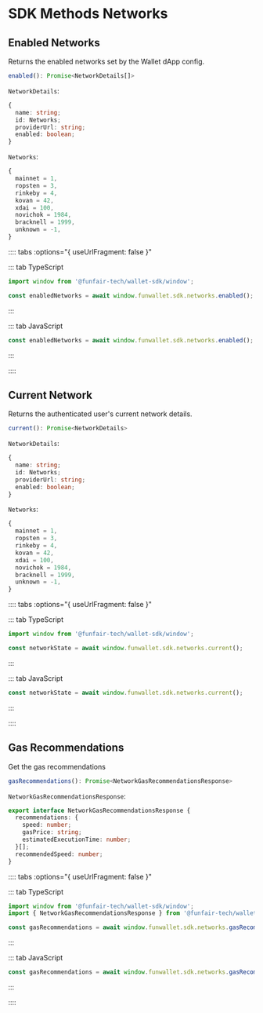 # SDK Methods Networks

## Enabled Networks

Returns the enabled networks set by the Wallet dApp config.

```ts
enabled(): Promise<NetworkDetails[]>
```

`NetworkDetails`:

```ts
{
  name: string;
  id: Networks;
  providerUrl: string;
  enabled: boolean;
}
```

`Networks`:

```ts
{
  mainnet = 1,
  ropsten = 3,
  rinkeby = 4,
  kovan = 42,
  xdai = 100,
  novichok = 1984,
  bracknell = 1999,
  unknown = -1,
}
```

:::: tabs :options="{ useUrlFragment: false }"

::: tab TypeScript

```ts
import window from '@funfair-tech/wallet-sdk/window';

const enabledNetworks = await window.funwallet.sdk.networks.enabled();
```

:::

::: tab JavaScript

```js
const enabledNetworks = await window.funwallet.sdk.networks.enabled();
```

:::

::::

## Current Network

Returns the authenticated user's current network details.

```ts
current(): Promise<NetworkDetails>
```

`NetworkDetails`:

```ts
{
  name: string;
  id: Networks;
  providerUrl: string;
  enabled: boolean;
}
```

`Networks`:

```ts
{
  mainnet = 1,
  ropsten = 3,
  rinkeby = 4,
  kovan = 42,
  xdai = 100,
  novichok = 1984,
  bracknell = 1999,
  unknown = -1,
}
```

:::: tabs :options="{ useUrlFragment: false }"

::: tab TypeScript

```ts
import window from '@funfair-tech/wallet-sdk/window';

const networkState = await window.funwallet.sdk.networks.current();
```

:::

::: tab JavaScript

```js
const networkState = await window.funwallet.sdk.networks.current();
```

:::

::::

## Gas Recommendations

Get the gas recommendations

```ts
gasRecommendations(): Promise<NetworkGasRecommendationsResponse>
```

`NetworkGasRecommendationsResponse`:

```ts
export interface NetworkGasRecommendationsResponse {
  recommendations: {
    speed: number;
    gasPrice: string;
    estimatedExecutionTime: number;
  }[];
  recommendedSpeed: number;
}
```

:::: tabs :options="{ useUrlFragment: false }"

::: tab TypeScript

```ts
import window from '@funfair-tech/wallet-sdk/window';
import { NetworkGasRecommendationsResponse } from '@funfair-tech/wallet-sdk';

const gasRecommendations = await window.funwallet.sdk.networks.gasRecommendations();
```

:::

::: tab JavaScript

```js
const gasRecommendations = await window.funwallet.sdk.networks.gasRecommendations();
```

:::

::::
